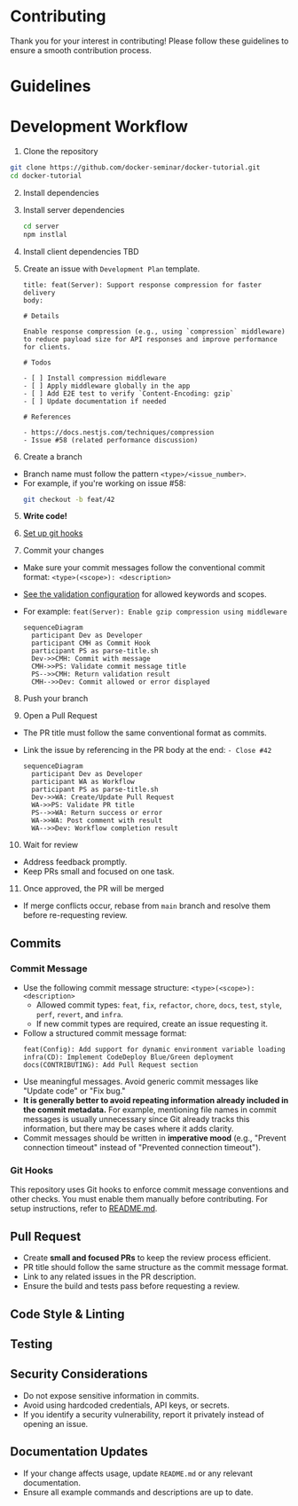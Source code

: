 # Contributing

Thank you for your interest in contributing!
Please follow these guidelines to ensure a smooth contribution process.

# Guidelines

# Development Workflow

1. Clone the repository

  ```bash
  git clone https://github.com/docker-seminar/docker-tutorial.git
  cd docker-tutorial
  ```

2. Install dependencies
  1. Install server dependencies
     ```bash
     cd server
     npm instlal
     ```
  2. Install client dependencies
     TBD

3. Create an issue with `Development Plan` template.
    ```text
    title: feat(Server): Support response compression for faster delivery
    body:
  
    # Details
  
    Enable response compression (e.g., using `compression` middleware) to reduce payload size for API responses and improve performance for clients.
  
    # Todos
  
    - [ ] Install compression middleware
    - [ ] Apply middleware globally in the app
    - [ ] Add E2E test to verify `Content-Encoding: gzip`
    - [ ] Update documentation if needed
  
    # References
  
    - https://docs.nestjs.com/techniques/compression
    - Issue #58 (related performance discussion)
    ```

4. Create a branch
  - Branch name must follow the pattern `<type>/<issue_number>`.
  - For example, if you're working on issue #58:
    ```bash
    git checkout -b feat/42
    ```

5. **Write code!**

6. [Set up git hooks](#git-hooks)

7. Commit your changes

- Make sure your commit messages follow the conventional commit format: `<type>(<scope>): <description>`
- [See the validation configuration](../infra/config/validation.yaml) for allowed keywords and scopes.
- For example: `feat(Server): Enable gzip compression using middleware`

  ```mermaid
  sequenceDiagram
    participant Dev as Developer
    participant CMH as Commit Hook
    participant PS as parse-title.sh
    Dev->>CMH: Commit with message
    CMH->>PS: Validate commit message title
    PS-->>CMH: Return validation result
    CMH-->>Dev: Commit allowed or error displayed
  ```

8. Push your branch

9. Open a Pull Request

- The PR title must follow the same conventional format as commits.
- Link the issue by referencing in the PR body at the end: `- Close #42`

  ```mermaid
  sequenceDiagram
    participant Dev as Developer
    participant WA as Workflow
    participant PS as parse-title.sh
    Dev->>WA: Create/Update Pull Request
    WA->>PS: Validate PR title
    PS-->>WA: Return success or error
    WA->>WA: Post comment with result
    WA-->>Dev: Workflow completion result
  ```

10. Wait for review

- Address feedback promptly.
- Keep PRs small and focused on one task.

11. Once approved, the PR will be merged

- If merge conflicts occur, rebase from `main` branch and resolve them before re-requesting review.

## Commits

### Commit Message

- Use the following commit message structure: `<type>(<scope>): <description>`
    - Allowed commit types: `feat`, `fix`, `refactor`, `chore`, `docs`, `test`, `style`, `perf`, `revert`, and `infra`.
    - If new commit types are required, create an issue requesting it.
- Follow a structured commit message format:
    ```text
    feat(Config): Add support for dynamic environment variable loading
    infra(CD): Implement CodeDeploy Blue/Green deployment
    docs(CONTRIBUTING): Add Pull Request section
    ```
- Use meaningful messages. Avoid generic commit messages like "Update code" or "Fix bug."
- **It is generally better to avoid repeating information already included in the commit metadata.** For example,
  mentioning file names in commit messages is usually unnecessary since Git already tracks this information, but there
  may be cases where it adds clarity.
- Commit messages should be written in **imperative mood** (e.g., "Prevent connection timeout" instead of "Prevented
  connection timeout").

### Git Hooks

This repository uses Git hooks to enforce commit message conventions and other checks.
You must enable them manually before contributing.
For setup instructions, refer to [README.md](../infra/git/hooks/README.md).

## Pull Request

- Create **small and focused PRs** to keep the review process efficient.
- PR title should follow the same structure as the commit message format.
- Link to any related issues in the PR description.
- Ensure the build and tests pass before requesting a review.

## Code Style & Linting

[//]: # (TODO: TBD)

## Testing

[//]: # (TODO: TBD)

## Security Considerations

- Do not expose sensitive information in commits.
- Avoid using hardcoded credentials, API keys, or secrets.
- If you identify a security vulnerability, report it privately instead of opening an issue.

## Documentation Updates

- If your change affects usage, update `README.md` or any relevant documentation.
- Ensure all example commands and descriptions are up to date.


